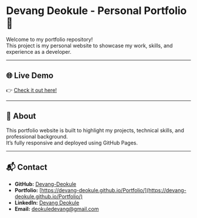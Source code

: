 # Devang Deokule - Personal Portfolio 🚀

Welcome to my portfolio repository!  
This project is my personal website to showcase my work, skills, and experience as a developer.

---

## 🌐 Live Demo

👉 [Check it out here!](https://devang-deokule.github.io/Portfolio/)

---

## 📖 About

This portfolio website is built to highlight my projects, technical skills, and professional background.  
It’s fully responsive and deployed using GitHub Pages.

---

## 📬 Contact

- **GitHub:** [Devang-Deokule](https://github.com/Devang-Deokule)
- **Portfolio:** [https://devang-deokule.github.io/Portfolio/](https://devang-deokule.github.io/Portfolio/)
- **LinkedIn:** [Devang Deokule](https://in.linkedin.com/in/devang-deokule-188584268)
- **Email:** [deokuledevang@gmail.com](mailto:deokuledevang@gmail.com)
